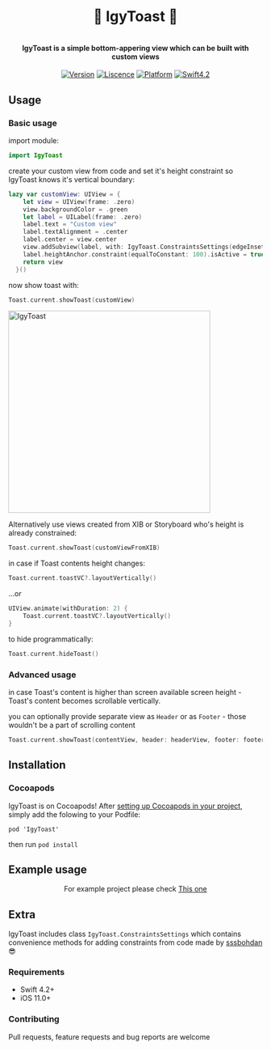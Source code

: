 <H1 align="center">
🦎 IgyToast 🦎
</H1>
<H4 align="center">
<br>IgyToast is a simple bottom-appering view which can be built with custom views</br>
</H4>

<p align="center">
<a href="https://cocoapods.org/pods/IgyToast"><img alt="Version" src="https://img.shields.io/cocoapods/v/IgyToast.svg?style=flat"></a> 
<a href="https://github.com/schmidyy/IgyToast/blob/master/LICENSE"><img alt="Liscence" src="https://img.shields.io/cocoapods/l/IgyToast.svg?style=flat"></a> 
<a href="https://developer.apple.com/"><img alt="Platform" src="https://img.shields.io/badge/platform-iOS-green.svg"/></a> 
<a href="https://developer.apple.com/swift"><img alt="Swift4.2" src="https://img.shields.io/badge/language-Swift4.2-orange.svg"/></a>

## Usage

### Basic usage
import module:
```swift
import IgyToast
```
create your custom view from code and set it's height constraint so IgyToast knows it's vertical boundary:

```swift
lazy var customView: UIView = {
    let view = UIView(frame: .zero)
    view.backgroundColor = .green
    let label = UILabel(frame: .zero)
    label.text = "Custom view"
    label.textAlignment = .center
    label.center = view.center
    view.addSubview(label, with: IgyToast.ConstraintsSettings(edgeInsets: .zero))
    label.heightAnchor.constraint(equalToConstant: 100).isActive = true
    return view
  }()
```

now show toast with:
```swift
Toast.current.showToast(customView)
```
<img width="400" alt="IgyToast" src="https://github.com/igyvigy/IgyToast/blob/master/IgyToast.gif">

Alternatively use views created from XIB or Storyboard who's height is already constrained:
```swift
Toast.current.showToast(customViewFromXIB)
```
in case if Toast contents height changes:
```swift
Toast.current.toastVC?.layoutVertically()
```
...or
```swift
UIView.animate(withDuration: 2) {
    Toast.current.toastVC?.layoutVertically()
}
```

to hide programmatically:
```swift
Toast.current.hideToast()
```

### Advanced usage

in case Toast's content is higher than screen available screen height - Toast's content becomes scrollable vertically.

you can optionally provide separate view as `Header` or as `Footer` - those wouldn't be a part of scrolling content

```swift
Toast.current.showToast(contentView, header: headerView, footer: footerView)
```

## Installation

### Cocoapods

IgyToast is on Cocoapods! After [setting up Cocoapods in your project](https://guides.cocoapods.org/), simply add the folowing to your Podfile:
```
pod 'IgyToast'
```
then run `pod install` 

## Example usage

<p align="center">
For example project please check <a href="https://github.com/igyvigy/IgyToast/tree/master/IgyToastExamples">This one</a>
</p>

## Extra

IgyToast includes class `IgyToast.ConstraintsSettings` which contains convenience methods for adding constraints from code made by [sssbohdan](https://github.com/sssbohdan) 😎


### Requirements

- Swift 4.2+
- iOS 11.0+

### Contributing

Pull requests, feature requests and bug reports are welcome 

